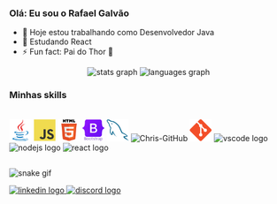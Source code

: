### Olá: Eu sou o Rafael Galvão 

- 🔭 Hoje estou trabalhando como Desenvolvedor Java
- 🌱 Estudando React
- ⚡ Fun fact: Pai do Thor 🐶


<div align="center">
  <img src="https://github-readme-stats.vercel.app/api?hide_title=false&hide_rank=false&show_icons=true&include_all_commits=true&count_private=true&disable_animations=false&theme=highcontrast&locale=en&hide_border=false&username=rafaelGalvao1" height="230" alt="stats graph"  />
  <img src="https://github-readme-stats.vercel.app/api/top-langs?locale=en&hide_title=false&layout=compact&card_width=320&langs_count=5&theme=highcontrast&hide_border=false&username=rafaelGalvao1" height="230" alt="languages graph"  />
</div>


### Minhas skills


<div style="display: inline_block" align="start"><br>
   <img  alt=Chris-Java height="40" width="40" src="https://github.com/devicons/devicon/blob/master/icons/java/java-original.svg">
   <img  alt=Chris-Js height="40" width="40" src="https://github.com/devicons/devicon/blob/master/icons/javascript/javascript-original.svg">
   <img  alt=Chris-Html height="40" width="40" src="https://github.com/devicons/devicon/blob/master/icons/html5/html5-original-wordmark.svg">
   <img  alt=Chris-Btsp height="40" width="40" src="https://github.com/devicons/devicon/blob/master/icons/bootstrap/bootstrap-original-wordmark.svg">
   <img  alt=Chris-MySql height="40" width="40" src="https://github.com/devicons/devicon/blob/master/icons/mysql/mysql-plain.svg">
   <img  alt=Chris-GitHub height="40" width="40" src="https://github.com/FortAwesome/Font-Awesome/blob/6.x/svgs/brands/github.svg">
   <img  alt=Chris-Git height="40" width="40" src="https://github.com/devicons/devicon/blob/master/icons/git/git-original.svg">
  <img src="https://cdn.jsdelivr.net/gh/devicons/devicon/icons/vscode/vscode-original.svg" height="40" width="52" alt="vscode logo"  />
  <img src="https://cdn.jsdelivr.net/gh/devicons/devicon/icons/nodejs/nodejs-original.svg" height="40" width="52" alt="nodejs logo"  />
  <img src="https://cdn.jsdelivr.net/gh/devicons/devicon/icons/react/react-original.svg" height="40" width="52" alt="react logo"  />
  
  
  </div>
  
  ##
  
  ![snake gif](https://github.com/chris-kauffmann/chris-kauffmann/blob/output/github-contribution-grid-snake.svg)



<div align="left">
  <a href="https://www.linkedin.com/in/rafael-galv%C3%A3o-araujo/" target="_blank">
    <img src="https://raw.githubusercontent.com/maurodesouza/profile-readme-generator/master/src/assets/icons/social/linkedin/default.svg" width="52" height="40" alt="linkedin logo"  />
  </a>
  
  <a href="https://discord.com/channels/@me" target="_blank">
    <img src="https://raw.githubusercontent.com/maurodesouza/profile-readme-generator/master/src/assets/icons/social/discord/default.svg" width="52" height="40" alt="discord logo"  />
  </a>
</div>


